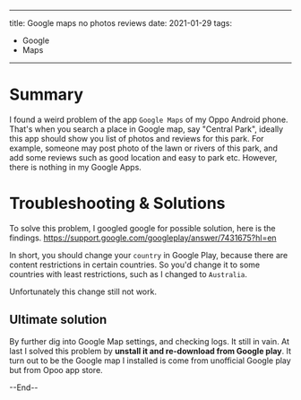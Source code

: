 
---
title: Google maps no photos reviews
date: 2021-01-29
tags:
 - Google
 - Maps
---

# Summary 
I found a weird problem of the app `Google Maps` of my Oppo Android phone. That's when you search a place in Google map, say "Central Park", ideally this app should show you list of photos and reviews for this park. For example, someone may post photo of the lawn or rivers of this park, and add some reviews such as good location and easy to park etc. However, there is nothing in my Google Apps. 

# Troubleshooting & Solutions
To solve this problem, I googled google for possible solution, here is the findings.
https://support.google.com/googleplay/answer/7431675?hl=en

In short, you should change your `country` in Google Play, because there are content restrictions in certain countries. So you'd change it to some countries with least restrictions, such as I changed to `Australia`.

Unfortunately this change still not work.

## Ultimate solution

By further dig into Google Map settings, and checking logs. It still in vain.  At last I solved this problem by **unstall it and re-download from Google play**. It turn out to be the Google map I installed is come from unofficial Google play but from Opoo app store.

--End--